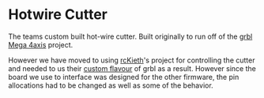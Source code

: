 # Hotwire Cutter

The teams custom built hot-wire cutter. Built originally to run off of the [grbl Mega 4axis](https://github.com/dguerizec/grbl-Mega-4axis) project.

However we have moved to using [rcKieth](https://rckeith.co.uk/grbl-hotwire-mega-5x-for-cnc-foam-cutters/)'s project for controlling the cutter and needed to us their [custom flavour](https://github.com/fra589/grbl-Mega-5X) of grbl as a result. However since the board we use to interface was designed for the other firmware, the pin allocations had to be changed as well as some of the behavior.
